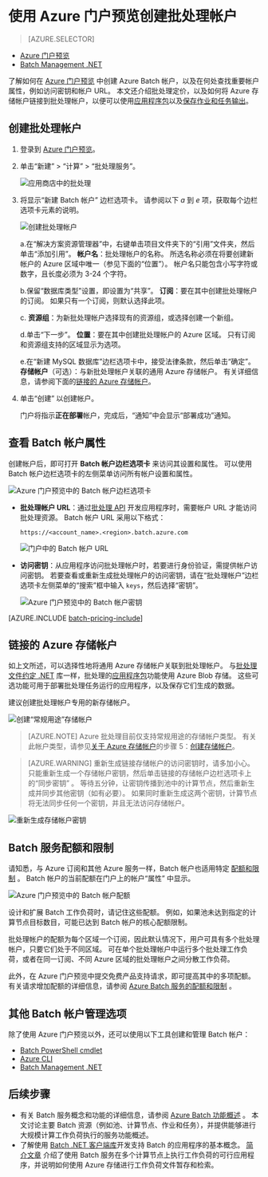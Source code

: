 <properties
    pageTitle="在 Azure 门户预览中创建批处理帐户 | Microsoft 文档"
    description="了解如何在 Azure 门户预览中创建 Azure Batch 帐户，以便在云中运行大规模并行工作负荷"
    services="batch"
    documentationcenter=""
    author="tamram"
    manager="timlt"
    editor=""
    translationtype="Human Translation" />
<tags
    ms.assetid="3fbae545-245f-4c66-aee2-e25d7d5d36db"
    ms.service="batch"
    ms.workload="big-compute"
    ms.tgt_pltfrm="na"
    ms.devlang="na"
    ms.topic="get-started-article"
    ms.date="02/27/2017"
    wacn.date="04/24/2017"
    ms.author="tamram"
    ms.custom="H1Hack27Feb2017"
    ms.sourcegitcommit="a114d832e9c5320e9a109c9020fcaa2f2fdd43a9"
    ms.openlocfilehash="f493d63be687cdd1a4a01e518046051996cdd056"
    ms.lasthandoff="04/14/2017" />

# <a name="create-a-batch-account-with-the-azure-portal"></a>使用 Azure 门户预览创建批处理帐户
> [AZURE.SELECTOR]
- [Azure 门户预览](/documentation/articles/batch-account-create-portal/)
- [Batch Management .NET](/documentation/articles/batch-management-dotnet/)

了解如何在 [Azure 门户预览][azure_portal] 中创建 Azure Batch 帐户，以及在何处查找重要帐户属性，例如访问密钥和帐户 URL。 本文还介绍批处理定价，以及如何将 Azure 存储帐户链接到批处理帐户，以便可以使用[应用程序包](/documentation/articles/batch-application-packages/)以及[保存作业和任务输出](/documentation/articles/batch-task-output/)。

## <a name="create-a-batch-account"></a>创建批处理帐户
1. 登录到 [Azure 门户预览][azure_portal]。
2. 单击“新建” > “计算” > “批处理服务”。
   
    ![应用商店中的批处理][marketplace_portal]
3. 将显示“新建 Batch 帐户”  边栏选项卡。 请参阅以下 *a* 到 *e* 项，获取每个边栏选项卡元素的说明。
   
    ![创建批处理帐户][account_portal]
   
    a.在“解决方案资源管理器”中，右键单击项目文件夹下的“引用”文件夹，然后单击“添加引用”。 **帐户名**：批处理帐户的名称。 所选名称必须在将要创建新帐户的 Azure 区域中唯一（参见下面的“位置”）。 帐户名只能包含小写字符或数字，且长度必须为 3-24 个字符。
   
    b.保留“数据库类型”设置，即设置为“共享”。 **订阅**：要在其中创建批处理帐户的订阅。 如果只有一个订阅，则默认选择此项。
   
    c. **资源组**：为新批处理帐户选择现有的资源组，或选择创建一个新组。
   
    d.单击“下一步”。 **位置**：要在其中创建批处理帐户的 Azure 区域。 只有订阅和资源组支持的区域显示为选项。
   
    e.在“新建 MySQL 数据库”边栏选项卡中，接受法律条款，然后单击“确定”。 **存储帐户**（可选）：与新批处理帐户关联的通用 Azure 存储帐户。 有关详细信息，请参阅下面的[链接的 Azure 存储帐户](#linked-azure-storage-account)。

4. 单击“创建”  以创建帐户。
   
   门户将指示**正在部署**帐户，完成后，“通知”中会显示“部署成功”通知。

## <a name="view-batch-account-properties"></a>查看 Batch 帐户属性
创建帐户后，即可打开 **Batch 帐户边栏选项卡** 来访问其设置和属性。 可以使用 Batch 帐户边栏选项卡的左侧菜单访问所有帐户设置和属性。

![Azure 门户预览中的 Batch 帐户边栏选项卡][account_blade]

- **批处理帐户 URL**：通过[批处理 API](/documentation/articles/batch-apis-tools/#batch-development-apis/) 开发应用程序时，需要帐户 URL 才能访问批处理资源。 Batch 帐户 URL 采用以下格式：
  
    `https://<account_name>.<region>.batch.azure.com`

	![门户中的 Batch 帐户 URL][account_url]

- **访问密钥**：从应用程序访问批处理帐户时，若要进行身份验证，需提供帐户访问密钥。 若要查看或重新生成批处理帐户的访问密钥，请在“批处理帐户”边栏选项卡左侧菜单的“搜索”框中输入 `keys`，然后选择“密钥”。
  
	![Azure 门户预览中的 Batch 帐户密钥][account_keys]

[AZURE.INCLUDE [batch-pricing-include](../../includes/batch-pricing-include.md)]

## <a name="linked-azure-storage-account"></a>链接的 Azure 存储帐户

如上文所述，可以选择性地将通用 Azure 存储帐户关联到批处理帐户。 与[批处理文件约定 .NET](/documentation/articles/batch-task-output/) 库一样，批处理的[应用程序包](/documentation/articles/batch-application-packages/)功能使用 Azure Blob 存储。 这些可选功能可用于部署批处理任务运行的应用程序，以及保存它们生成的数据。

建议创建批处理帐户专用的新存储帐户。

![创建“常规用途”存储帐户][storage_account]

> [AZURE.NOTE] 
> Azure 批处理目前仅支持常规用途的存储帐户类型。 有关此帐户类型，请参见[关于 Azure 存储帐户](/documentation/articles/storage-create-storage-account/)的步骤 5：[创建存储帐户](/documentation/articles/storage-create-storage-account/#create-a-storage-account/)。
>
>

> [AZURE.WARNING]
> 重新生成链接存储帐户的访问密钥时，请多加小心。 只能重新生成一个存储帐户密钥，然后单击链接的存储帐户边栏选项卡上的“同步密钥”  。 等待五分钟，让密钥传播到池中的计算节点，然后重新生成并同步其他密钥（如有必要）。 如果同时重新生成这两个密钥，计算节点将无法同步任何一个密钥，并且无法访问存储帐户。
> 
> 

![重新生成存储帐户密钥][4]

## <a name="batch-service-quotas-and-limits"></a>Batch 服务配额和限制
请知悉，与 Azure 订阅和其他 Azure 服务一样，Batch 帐户也适用特定 [配额和限制](/documentation/articles/batch-quota-limit/) 。 Batch 帐户的当前配额在门户上的帐户“属性” 中显示。

![Azure 门户预览中的 Batch 帐户配额][quotas]

设计和扩展 Batch 工作负荷时，请记住这些配额。 例如，如果池未达到指定的计算节点目标数目，可能已达到 Batch 帐户的核心配额限制。

批处理帐户的配额为每个区域一个订阅，因此默认情况下，用户可具有多个批处理帐户，只要它们处于不同区域。 可在单个批处理帐户中运行多个批处理工作负荷，或者在同一订阅、不同 Azure 区域的批处理帐户之间分散工作负荷。

此外，在 Azure 门户预览中提交免费产品支持请求，即可提高其中的多项配额。 有关请求增加配额的详细信息，请参阅 [Azure Batch 服务的配额和限制](/documentation/articles/batch-quota-limit/) 。

## <a name="other-batch-account-management-options"></a>其他 Batch 帐户管理选项
除了使用 Azure 门户预览以外，还可以使用以下工具创建和管理 Batch 帐户：

- [Batch PowerShell cmdlet](/documentation/articles/batch-powershell-cmdlets-get-started/)
- [Azure CLI](/documentation/articles/cli-install-nodejs/)
- [Batch Management .NET](/documentation/articles/batch-management-dotnet/)

## <a name="next-steps"></a>后续步骤
- 有关 Batch 服务概念和功能的详细信息，请参阅 [Azure Batch 功能概述](/documentation/articles/batch-api-basics/) 。 本文讨论主要 Batch 资源（例如池、计算节点、作业和任务），并提供能够进行大规模计算工作负荷执行的服务功能概述。
- 了解使用 [Batch .NET 客户端库](/documentation/articles/batch-dotnet-get-started/)开发支持 Batch 的应用程序的基本概念。 [简介文章](/documentation/articles/batch-dotnet-get-started/) 介绍了使用 Batch 服务在多个计算节点上执行工作负荷的可行应用程序，并说明如何使用 Azure 存储进行工作负荷文件暂存和检索。

[api_net]: https://msdn.microsoft.com/zh-cn/library/azure/mt348682.aspx
[api_rest]: https://msdn.microsoft.com/zh-cn/library/azure/Dn820158.aspx

[azure_portal]: https://portal.azure.cn
[batch_pricing]: /pricing/details/batch/

[4]: ./media/batch-account-create-portal/batch_acct_04.png "重新生成存储帐户密钥"
[marketplace_portal]: ./media/batch-account-create-portal/marketplace_batch.PNG
[account_blade]: ./media/batch-account-create-portal/batch_blade.png
[account_portal]: ./media/batch-account-create-portal/batch_acct_portal.png
[account_keys]: ./media/batch-account-create-portal/account_keys.PNG
[account_url]: ./media/batch-account-create-portal/account_url.png
[storage_account]: ./media/batch-account-create-portal/storage_account.png
[quotas]: ./media/batch-account-create-portal/quotas.png

<!---Update_Description: wording update -->